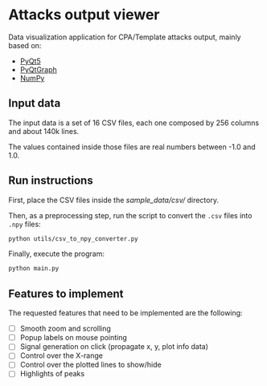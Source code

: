 # Attacks output viewer

Data visualization application for CPA/Template attacks output, mainly based on:
- [PyQt5](https://pypi.org/project/PyQt5)
- [PyQtGraph](https://www.pyqtgraph.org)
- [NumPy](https://numpy.org)


## Input data

The input data is a set of 16 CSV files, each one composed by 256 columns and about 140k lines.

The values contained inside those files are real numbers between -1.0 and 1.0.


## Run instructions

First, place the CSV files inside the *sample_data/csv/* directory.

Then, as a preprocessing step, run the script to convert the `.csv` files into `.npy` files:
```bash
python utils/csv_to_npy_converter.py
```

Finally, execute the program:
```bash
python main.py
```


## Features to implement

The requested features that need to be implemented are the following:
- [ ] Smooth zoom and scrolling
- [ ] Popup labels on mouse pointing
- [ ] Signal generation on click (propagate x, y, plot info data)
- [ ] Control over the X-range
- [ ] Control over the plotted lines to show/hide
- [ ] Highlights of peaks
